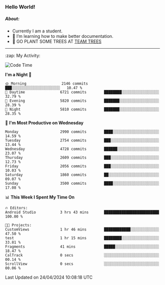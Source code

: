 ### Hello World!

##### About:
- Currently I am a student.
- 🌱 I’m learning how to make better documentation.
- 🌱 GO PLANT SOME TREES AT [TEAM TREES](https://teamtrees.org/)

---
  <summary>:zap: My Activity:</summary>
  
<!--START_SECTION:waka-->
![Code Time](http://img.shields.io/badge/Code%20Time-1%2C320%20hrs%201%20min-blue)

**I'm a Night 🦉** 

```text
🌞 Morning                2146 commits        ███░░░░░░░░░░░░░░░░░░░░░░   10.47 % 
🌆 Daytime                6721 commits        ████████░░░░░░░░░░░░░░░░░   32.79 % 
🌃 Evening                5820 commits        ███████░░░░░░░░░░░░░░░░░░   28.39 % 
🌙 Night                  5810 commits        ███████░░░░░░░░░░░░░░░░░░   28.35 % 
```
📅 **I'm Most Productive on Wednesday** 

```text
Monday                   2990 commits        ████░░░░░░░░░░░░░░░░░░░░░   14.59 % 
Tuesday                  2754 commits        ███░░░░░░░░░░░░░░░░░░░░░░   13.44 % 
Wednesday                4728 commits        ██████░░░░░░░░░░░░░░░░░░░   23.07 % 
Thursday                 2609 commits        ███░░░░░░░░░░░░░░░░░░░░░░   12.73 % 
Friday                   2056 commits        ███░░░░░░░░░░░░░░░░░░░░░░   10.03 % 
Saturday                 1860 commits        ██░░░░░░░░░░░░░░░░░░░░░░░   09.07 % 
Sunday                   3500 commits        ████░░░░░░░░░░░░░░░░░░░░░   17.08 % 
```


📊 **This Week I Spent My Time On** 

```text
🔥 Editors: 
Android Studio           3 hrs 43 mins       █████████████████████████   100.00 % 

🐱‍💻 Projects: 
CustomViews              1 hr 46 mins        ████████████░░░░░░░░░░░░░   47.50 % 
test                     1 hr 15 mins        ████████░░░░░░░░░░░░░░░░░   33.81 % 
Fragments                41 mins             █████░░░░░░░░░░░░░░░░░░░░   18.47 % 
CalTrack                 0 secs              ░░░░░░░░░░░░░░░░░░░░░░░░░   00.14 % 
ScrollView               0 secs              ░░░░░░░░░░░░░░░░░░░░░░░░░   00.06 % 
```


 Last Updated on 24/04/2024 10:08:18 UTC
<!--END_SECTION:waka-->
